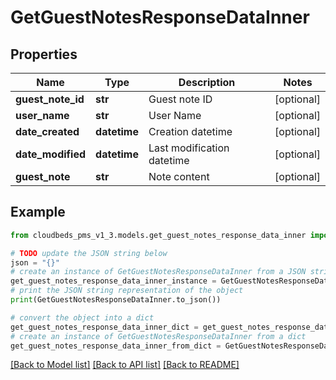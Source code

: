 # GetGuestNotesResponseDataInner


## Properties

Name | Type | Description | Notes
------------ | ------------- | ------------- | -------------
**guest_note_id** | **str** | Guest note ID | [optional] 
**user_name** | **str** | User Name | [optional] 
**date_created** | **datetime** | Creation datetime | [optional] 
**date_modified** | **datetime** | Last modification datetime | [optional] 
**guest_note** | **str** | Note content | [optional] 

## Example

```python
from cloudbeds_pms_v1_3.models.get_guest_notes_response_data_inner import GetGuestNotesResponseDataInner

# TODO update the JSON string below
json = "{}"
# create an instance of GetGuestNotesResponseDataInner from a JSON string
get_guest_notes_response_data_inner_instance = GetGuestNotesResponseDataInner.from_json(json)
# print the JSON string representation of the object
print(GetGuestNotesResponseDataInner.to_json())

# convert the object into a dict
get_guest_notes_response_data_inner_dict = get_guest_notes_response_data_inner_instance.to_dict()
# create an instance of GetGuestNotesResponseDataInner from a dict
get_guest_notes_response_data_inner_from_dict = GetGuestNotesResponseDataInner.from_dict(get_guest_notes_response_data_inner_dict)
```
[[Back to Model list]](../README.md#documentation-for-models) [[Back to API list]](../README.md#documentation-for-api-endpoints) [[Back to README]](../README.md)


